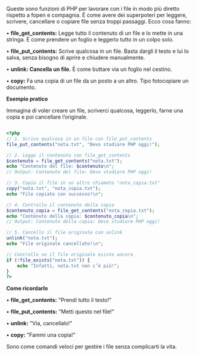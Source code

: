 Queste sono funzioni di PHP per lavorare con i file in modo più diretto rispetto a fopen e compagnia. È come avere dei superpoteri per leggere, scrivere, cancellare o copiare file senza troppi passaggi. Ecco cosa fanno:

• **file_get_contents:** Legge tutto il contenuto di un file e lo mette in una stringa. È come prendere un foglio e leggerlo tutto in un colpo solo.

• **file_put_contents:** Scrive qualcosa in un file. Basta dargli il testo e lui lo salva, senza bisogno di aprire e chiudere manualmente.

• **unlink: Cancella un file.** È come buttare via un foglio nel cestino.

• **copy:** Fa una copia di un file da un posto a un altro. Tipo fotocopiare un documento.

**Esempio pratico**

Immagina di voler creare un file, scriverci qualcosa, leggerlo, farne una copia e poi cancellare l’originale.

```php

<?php
// 1. Scrivo qualcosa in un file con file_put_contents
file_put_contents("nota.txt", "Devo studiare PHP oggi!");

// 2. Leggo il contenuto con file_get_contents
$contenuto = file_get_contents("nota.txt");
echo "Contenuto del file: $contenuto\n";
// Output: Contenuto del file: Devo studiare PHP oggi!

// 3. Copio il file in un altro chiamato "nota_copia.txt"
copy("nota.txt", "nota_copia.txt");
echo "File copiato con successo!\n";

// 4. Controllo il contenuto della copia
$contenuto_copia = file_get_contents("nota_copia.txt");
echo "Contenuto della copia: $contenuto_copia\n";
// Output: Contenuto della copia: Devo studiare PHP oggi!

// 5. Cancello il file originale con unlink
unlink("nota.txt");
echo "File originale cancellato!\n";

// Controllo se il file originale esiste ancora
if (!file_exists("nota.txt")) {
    echo "Infatti, nota.txt non c’è più!";
}
?>
```

**Come ricordarlo**

• **file_get_contents:** "Prendi tutto il testo!"

• **file_put_contents:** "Metti questo nel file!"

• **unlink:** "Via, cancellalo!"

• **copy:** "Fammi una copia!"

Sono come comandi veloci per gestire i file senza complicarti la vita.

